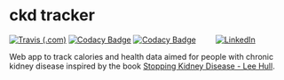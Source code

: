 # ckd tracker
[![Travis (.com)](https://img.shields.io/travis/com/fespinosa-dev/ckd-tracker?label=Java%20CI%20with%20Maven&logo=travis)](https://travis-ci.com/fespinosa-dev/ckd-tracker)
[![Codacy Badge](https://app.codacy.com/project/badge/Grade/3d805e68712241f3a8cadc92b06d54a8)](https://www.codacy.com/gh/fespinosa-dev/ckd-tracker/dashboard?utm_source=github.com&amp;utm_medium=referral&amp;utm_content=fespinosa-dev/ckd-tracker&amp;utm_campaign=Badge_Grade)
[![Codacy Badge](https://app.codacy.com/project/badge/Coverage/3d805e68712241f3a8cadc92b06d54a8)](https://www.codacy.com/gh/fespinosa-dev/ckd-tracker/dashboard?utm_source=github.com&utm_medium=referral&utm_content=fespinosa-dev/ckd-tracker&utm_campaign=Badge_Coverage)
&nbsp; &nbsp; &nbsp; &nbsp;
[![LinkedIn](https://img.shields.io/badge/LinkedIn-0077B6?s&logo=linkedin&logoColor=white)](https://www.linkedin.com/in/fjevictoriano/)

Web app to track calories and health data aimed for people with chronic kidney disease inspired by the book [Stopping Kidney Disease - Lee Hull](https://read.amazon.com/kp/embed?asin=B07MTRXC4V&preview=newtab&linkCode=kpe&ref_=cm_sw_r_kb_dp_D59JC4RNMF9CM97CNJJF).
